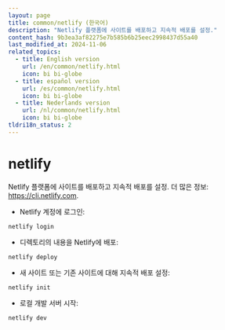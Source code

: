 ```yaml
---
layout: page
title: common/netlify (한국어)
description: "Netlify 플랫폼에 사이트를 배포하고 지속적 배포를 설정."
content_hash: 9b3ea3af82275e7b585b6b25eec2998437d55a40
last_modified_at: 2024-11-06
related_topics:
  - title: English version
    url: /en/common/netlify.html
    icon: bi bi-globe
  - title: español version
    url: /es/common/netlify.html
    icon: bi bi-globe
  - title: Nederlands version
    url: /nl/common/netlify.html
    icon: bi bi-globe
tldri18n_status: 2
---
```

# netlify

Netlify 플랫폼에 사이트를 배포하고 지속적 배포를 설정.
더 많은 정보: <https://cli.netlify.com>.

- Netlify 계정에 로그인:

`netlify login`

- 디렉토리의 내용을 Netlify에 배포:

`netlify deploy`

- 새 사이트 또는 기존 사이트에 대해 지속적 배포 설정:

`netlify init`

- 로컬 개발 서버 시작:

`netlify dev`
